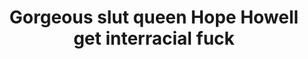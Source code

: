 ---
layout: post
title: Gorgeous slut queen Hope Howell get interracial fuck
duration: '05:09'
view: 385
rate: 2
video: 'http://fantasti.cc/embed/440917/'
category: 
 - asian
 - brunette
 - busty
 - curvy
 - gorgeous
 - outdoor
 - rough
 - stunning
tags: 
 - big-black-cock
priority: 0.9
changefreq: daily
---